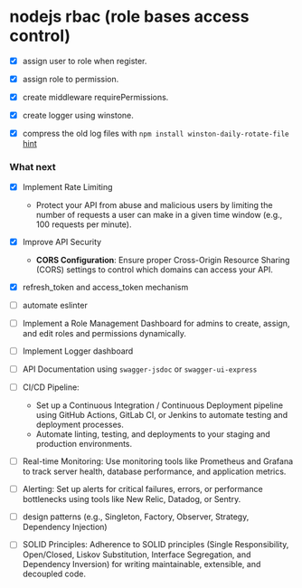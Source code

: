 # nodejs rbac (role bases access control)

- [x] assign user to role when register.
- [x] assign role to permission.
- [x] create middleware requirePermissions.

- [x] create logger using winstone.
- [x] compress the old log files with `npm install winston-daily-rotate-file` [hint](https://medium.com/@bjprajapati381/using-winston-for-logging-in-node-js-applications-d15302947c28)

### What next

- [x] Implement Rate Limiting
  - Protect your API from abuse and malicious users by limiting the number of requests a user can make in a given time window (e.g., 100 requests per minute).

- [x] Improve API Security
  - **CORS Configuration**: Ensure proper Cross-Origin Resource Sharing (CORS) settings to control which domains can access your 
  API.

- [x] refresh_token and access_token mechanism

- [ ] automate eslinter 

- [ ] Implement a Role Management Dashboard for admins to create, assign, and edit roles and permissions dynamically.

- [ ] Implement Logger dashboard

- [ ] API Documentation using `swagger-jsdoc` or `swagger-ui-express`

- [ ] CI/CD Pipeline:
  - Set up a Continuous Integration / Continuous Deployment pipeline using GitHub Actions, GitLab CI, or Jenkins to automate testing and deployment processes.
  - Automate linting, testing, and deployments to your staging and production environments.

- [ ] Real-time Monitoring: Use monitoring tools like Prometheus and Grafana to track server health, database performance, and application metrics.

- [ ] Alerting: Set up alerts for critical failures, errors, or performance bottlenecks using tools like New Relic, Datadog, or Sentry.
  
- [ ]  design patterns (e.g., Singleton, Factory, Observer, Strategy, Dependency Injection)
- [ ] SOLID Principles: Adherence to SOLID principles (Single Responsibility, Open/Closed, Liskov Substitution, Interface Segregation, and Dependency Inversion) for writing maintainable, extensible, and decoupled code.